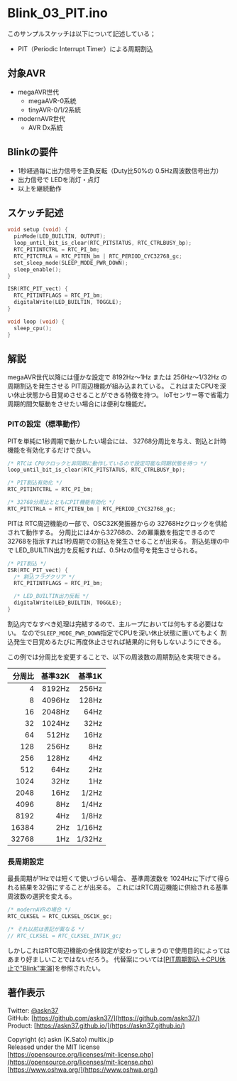 # Blink_03_PIT.ino

このサンプルスケッチは以下について記述している；

- PIT（Periodic Interrupt Timer）による周期割込

## 対象AVR

- megaAVR世代
  - megaAVR-0系統
  - tinyAVR-0/1/2系統
- modernAVR世代
  - AVR Dx系統

## Blinkの要件

- 1秒経過毎に出力信号を正負反転（Duty比50%の 0.5Hz周波数信号出力）
- 出力信号で LEDを消灯・点灯
- 以上を継続動作

## スケッチ記述

```c
void setup (void) {
  pinMode(LED_BUILTIN, OUTPUT);
  loop_until_bit_is_clear(RTC_PITSTATUS, RTC_CTRLBUSY_bp);
  RTC_PITINTCTRL = RTC_PI_bm;
  RTC_PITCTRLA = RTC_PITEN_bm | RTC_PERIOD_CYC32768_gc;
  set_sleep_mode(SLEEP_MODE_PWR_DOWN);
  sleep_enable();
}

ISR(RTC_PIT_vect) {
  RTC_PITINTFLAGS = RTC_PI_bm;
  digitalWrite(LED_BUILTIN, TOGGLE);
}

void loop (void) {
  sleep_cpu();
}
```

## 解説

megaAVR世代以降には僅かな設定で
8192Hz〜1Hz または
256Hz〜1/32Hz の周期割込を発生させる
PIT周辺機能が組み込まれている。
これはまたCPUを深い休止状態から目覚めさせることができる特徴を持つ。
IoTセンサー等で省電力周期的間欠駆動をさせたい場合には便利な機能だ。

### PITの設定（標準動作）

PITを単純に1秒周期で動かしたい場合には、
32768分周比を与え、割込と計時機能を有効化するだけで良い。

```c
/* RTCは CPUクロックと非同期に動作しているので設定可能な同期状態を待つ */
loop_until_bit_is_clear(RTC_PITSTATUS, RTC_CTRLBUSY_bp);

/* PIT割込有効化 */
RTC_PITINTCTRL = RTC_PI_bm;

/* 32768分周比とともにPIT機能有効化 */
RTC_PITCTRLA = RTC_PITEN_bm | RTC_PERIOD_CYC32768_gc;
```

PITは RTC周辺機能の一部で、OSC32K発振器からの
32768Hzクロックを供給されて動作する。
分周比には4から32768の、2の冪乗数を指定できるので
32768を指示すれば1秒周期での割込を発生させることが出来る。
割込処理の中で LED_BUILTIN出力を反転すれば、0.5Hzの信号を発生させられる。

```c
/* PIT割込 */
ISR(RTC_PIT_vect) {
  /* 割込フラグクリア */
  RTC_PITINTFLAGS = RTC_PI_bm;

  /* LED_BUILTIN出力反転 */
  digitalWrite(LED_BUILTIN, TOGGLE);
}
```

割込内でなすべき処理は完結するので、主ループにおいては何もする必要はない。
なので`SLEEP_MODE_PWR_DOWN`指定でCPUを深い休止状態に置いてもよく
割込発生で目覚めるたびに再度休止させれば結果的に何もしないようにできる。

この例では分周比を変更することで、以下の周波数の周期割込を実現できる。

|分周比|基準32K|基準1K|
|----:|-----:|----:|
|    4|8192Hz|256Hz|
|    8|4096Hz|128Hz|
|   16|2048Hz| 64Hz|
|   32|1024Hz| 32Hz|
|   64| 512Hz| 16Hz|
|  128| 256Hz|  8Hz|
|  256| 128Hz|  4Hz|
|  512|  64Hz|  2Hz|
| 1024|  32Hz|  1Hz|
| 2048|  16Hz|1/2Hz|
| 4096|   8Hz|1/4Hz|
| 8192|   4Hz|1/8Hz|
|16384|   2Hz|1/16Hz|
|32768|   1Hz|1/32Hz|

### 長周期設定

最長周期が1Hzでは短くて使いづらい場合、
基準周波数を 1024Hzに下げて得られる結果を32倍にすることが出来る。
これにはRTC周辺機能に供給される基準周波数の選択を変える。

```c
/* modernAVRの場合 */
RTC_CLKSEL = RTC_CLKSEL_OSC1K_gc;

/* それ以前は表記が異なる */
// RTC_CLKSEL = RTC_CLKSEL_INT1K_gc;
```

しかしこれはRTC周辺機能の全体設定が変わってしまうので使用目的によってはあまり好ましいことではないだろう。
代替案については[[PIT周期割込＋CPU休止で"Blink"実演]](https://github.com/askn37/MacroMicroAPI_lib/tree/main/examples/Blink%20variations/Blink_04_PIT_sleep)を参照されたい。

## 著作表示

Twitter: [@askn37](https://twitter.com/askn37) \
GitHub: [https://github.com/askn37/](https://github.com/askn37/) \
Product: [https://askn37.github.io/](https://askn37.github.io/)

Copyright (c) askn (K.Sato) multix.jp \
Released under the MIT license \
[https://opensource.org/licenses/mit-license.php](https://opensource.org/licenses/mit-license.php) \
[https://www.oshwa.org/](https://www.oshwa.org/)
